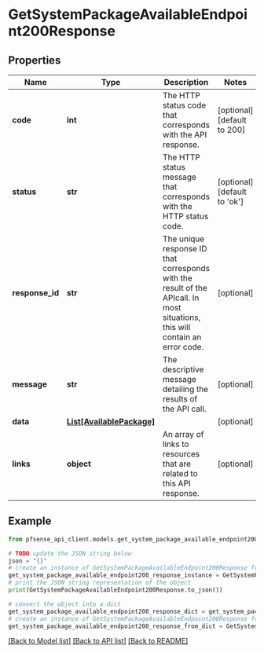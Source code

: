 # GetSystemPackageAvailableEndpoint200Response


## Properties

Name | Type | Description | Notes
------------ | ------------- | ------------- | -------------
**code** | **int** | The HTTP status code that corresponds with the API response. | [optional] [default to 200]
**status** | **str** | The HTTP status message that corresponds with the HTTP status code. | [optional] [default to 'ok']
**response_id** | **str** | The unique response ID that corresponds with the result of the APIcall. In most situations, this will contain an error code. | [optional] 
**message** | **str** | The descriptive message detailing the results of the API call. | [optional] 
**data** | [**List[AvailablePackage]**](AvailablePackage.md) |  | [optional] 
**links** | **object** | An array of links to resources that are related to this API response. | [optional] 

## Example

```python
from pfsense_api_client.models.get_system_package_available_endpoint200_response import GetSystemPackageAvailableEndpoint200Response

# TODO update the JSON string below
json = "{}"
# create an instance of GetSystemPackageAvailableEndpoint200Response from a JSON string
get_system_package_available_endpoint200_response_instance = GetSystemPackageAvailableEndpoint200Response.from_json(json)
# print the JSON string representation of the object
print(GetSystemPackageAvailableEndpoint200Response.to_json())

# convert the object into a dict
get_system_package_available_endpoint200_response_dict = get_system_package_available_endpoint200_response_instance.to_dict()
# create an instance of GetSystemPackageAvailableEndpoint200Response from a dict
get_system_package_available_endpoint200_response_from_dict = GetSystemPackageAvailableEndpoint200Response.from_dict(get_system_package_available_endpoint200_response_dict)
```
[[Back to Model list]](../README.md#documentation-for-models) [[Back to API list]](../README.md#documentation-for-api-endpoints) [[Back to README]](../README.md)


